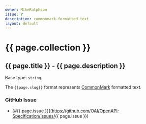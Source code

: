```yaml
---
owner: MikeRalphson
issue: ?
description: commonmark-formatted text
layout: default
---
```


# {{ page.collection }}

## {{ page.title }} - {{ page.description }}

Base type: `string`.

The `{{page.slug}}` format represents [CommonMark](https://commonmark.org/) formatted text.

### GitHub Issue

* [#{{ page.issue }}](https://github.com/OAI/OpenAPI-Specification/issues/{{ page.issue }})

